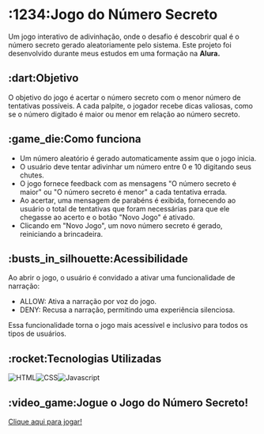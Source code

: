 <h1>:1234:Jogo do Número Secreto</h1>

<p>Um jogo interativo de adivinhação, onde o desafio é descobrir qual é o número secreto gerado aleatoriamente pelo sistema. Este projeto foi desenvolvido durante meus estudos em uma formação na <strong>Alura.</strong>
</p>

<h2>:dart:Objetivo</h2>

<p>O objetivo do jogo é acertar o número secreto com o menor número de tentativas possíveis. A cada palpite, o jogador recebe dicas valiosas, como se o número digitado é maior ou menor em relação ao número secreto.</p>

<h2>:game_die:Como funciona</h2>

<ul>
  <li>Um número aleatório é gerado automaticamente assim que o jogo inicia.</li>
  <li>O usuário deve tentar adivinhar um número entre 0 e 10 digitando seus chutes.</li>
  <li>O jogo fornece feedback com as mensagens "O número secreto é maior" ou "O número secreto é menor" a cada tentativa errada.</li>
  <li>Ao acertar, uma mensagem de parabéns é exibida, fornecendo ao usuário o total de tentativas que foram necessárias para que ele chegasse ao acerto e o botão "Novo Jogo" é ativado.</li>
  <li>Clicando em "Novo Jogo", um novo número secreto é gerado, reiniciando a brincadeira.</li>
</ul>

<h2>:busts_in_silhouette:Acessibilidade</h2>

<p>Ao abrir o jogo, o usuário é convidado a ativar uma funcionalidade de narração:</p>
<ul>
  <li>ALLOW: Ativa a narração por voz do jogo.</li>
  <li>DENY: Recusa a narração, permitindo uma experiência silenciosa.
</li>
</ul>
<p>Essa funcionalidade torna o jogo mais acessível e inclusivo para todos os tipos de usuários.</p>


<h2>:rocket:Tecnologias Utilizadas</h2>
<img src="https://img.shields.io/badge/HTML-239120?style=for-the-badge&logo=html5&logoColor=white" alt="HTML"><img src="https://img.shields.io/badge/CSS-239120?&style=for-the-badge&logo=css3&logoColor=white" alt="CSS"><img src="https://img.shields.io/badge/JavaScript-F7DF1E?style=for-the-badge&logo=javascript&logoColor=black" alt="Javascript">

<h2>:video_game:Jogue o Jogo do Número Secreto!</h2>
<a href="https://marianaasoares.github.io/jogo-do-numero-secreto/"target="_blank">Clique aqui para jogar!</a>
